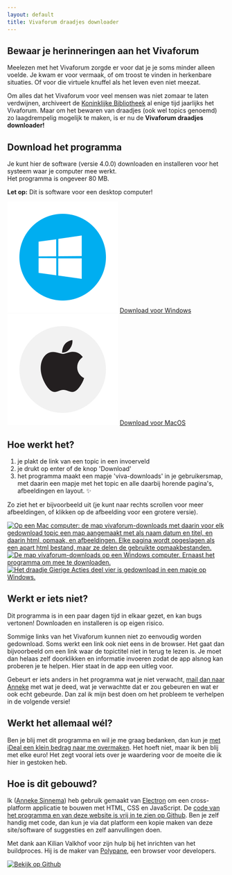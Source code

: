 ```yaml
---
layout: default
title: Vivaforum draadjes downloader
---
```

## Bewaar je herinneringen aan het Vivaforum

Meelezen met het Vivaforum zorgde er voor dat je je soms minder alleen voelde. Je kwam er voor vermaak, of om troost te vinden in herkenbare situaties. Of voor die virtuele knuffel als het leven even niet meezat.

Om alles dat het Vivaforum voor veel mensen was niet zomaar te laten verdwijnen, archiveert de [Koninklijke Bibliotheek](https://www.registerwebarchieven.nl/register/30611) al enige tijd jaarlijks het Vivaforum. Maar om het bewaren van draadjes (ook wel topics genoemd) zo laagdrempelig mogelijk te maken, is er nu de **Vivaforum draadjes downloader!**
 

<section class="download" markdown="1">

## Download het programma

Je kunt hier de software (versie 4.0.0) downloaden en installeren voor het systeem waar je computer mee werkt.<br />
Het programma is ongeveer 80 MB.

<div id="desktopWarning">
    <strong>Let op:</strong> Dit is software voor een desktop computer! 
</div>

<strong id="systemUsed"></strong>

<div class="download_boxes">
<article id="windowsDownload" class="download_version">
    <img src="assets/img/windows.svg" alt="" />
    <a href="https://github.com/anneke/vivaforum-draadjes-downloader/raw/main/app/out/make/squirrel.windows/x64/vivaforum-draadjes-downloader-4-0-0.exe" download>Download voor Windows</a>
</article> 

<article id="macDownload" class="download_version">
    <img src="assets/img/macos.svg" alt="" />
    <a href="https://github.com/anneke/vivaforum-draadjes-downloader/raw/main/app/out/make/vf-draadjes-downloader-v4_0_0.dmg" download>Download voor MacOS</a>
</article>
</div>
</section>

<section id="ifWindows" hidden>
    <h2>Installeer je dit op Windows?</h2>
    <p>Het kan zijn dat Windows Defender een popup krijgt wanneer je het programma wil gebruiken, met daarin een tekst die vertelt dat een onbekend programma is geblokkeerd om veiligheidsredenen. Als je op "meer info" klikt, dan kun je toch het programma gebruiken.</p>
    <p>Mocht je hier je bedenkingen bij hebben, maar wil je toch 1 of 2 draadjes downloaden? Dan mag je mij ook een mailtje sturen, dan download ik het voor je en mail ik je (in een zip-bestand) de bestanden terug 😘 <br />
    Mail mij op <a href="mailto:mail@annekesinnema.nl?subject=Vivaforum draadjes downloader">mail@annekesinnema.nl</a>.</p>
</section>

<section id="ifMac" hidden>
    <h2>Installeer je dit op een Mac?</h2>
    <p>macOS staat standaard zo ingesteld, dat je alleen programma's uit de Mac App Store kunt installeren. Heb je software gedownload van de website van de ontwikkelaar, dan zul je hiervoor een extra stap moeten nemen.</p>
    <p><a href="https://www.iculture.nl/tips/mac-apps-installeren-buiten-mac-app-store-om/" target="_blank" rel="noreferrer noopener">Dit artikel van iCulture (opent in een nieuw scherm) legt uit hoe je de app kunt installeren.</a></p>
</section>

<section markdown="1">

## Hoe werkt het?

1. je plakt de link van een topic in een invoerveld
2. je drukt op enter of de knop 'Download'
3. het programma maakt een mapje 'viva-downloads' in je gebruikersmap, met daarin een mapje met het topic en alle daarbij horende pagina's, afbeeldingen en layout. ✨

Zo ziet het er bijvoorbeeld uit (je kunt naar rechts scrollen voor meer afbeeldingen, of klikken op de afbeelding voor een grotere versie).

<div class="gallery">
    <a href="/assets/img/example-downloadfolder.png" target="_blank"><img src="/assets/img/example-downloadfolder.png" alt="Op een Mac computer: de map vivaforum-downloads met daarin voor elk gedownload topic een map aangemaakt met als naam datum en titel, en daarin html, opmaak, en afbeeldingen. Elke pagina wordt opgeslagen als een apart html bestand, maar ze delen de gebruikte opmaakbestanden." width="600"></a>
    <a href="/assets/img/windows-downloading.PNG" target="_blank"><img src="/assets/img/windows-downloading.PNG" alt="De map vivaforum-downloads op een Windows computer. Ernaast het programma om mee te downloaden." width="600"></a>
    <a href="/assets/img/example-downloadfolder-windows.PNG" target="_blank"><img src="/assets/img/example-downloadfolder-windows.PNG" alt="Het draadje Gierige Acties deel vier is gedownload in een mapje op Windows." width="600"></a>
</div>

</section>

<section markdown="1">

## Werkt er iets niet?

Dit programma is in een paar dagen tijd in elkaar gezet, en kan bugs vertonen! Downloaden en installeren is op eigen risico.

Sommige links van het Vivaforum kunnen niet zo eenvoudig worden gedownload. Soms werkt een link ook niet eens in de browser. Het gaat dan bijvoorbeeld om een link waar de topictitel niet in terug te lezen is. Je moet dan helaas zelf doorklikken en informatie invoeren zodat de app alsnog kan proberen je te helpen. Hier staat in de app een uitleg voor.

Gebeurt er iets anders in het programma wat je niet verwacht, <a href="mailto:mail@annekesinnema.nl?subject=Vivaforum draadjes downloader">mail dan naar Anneke</a> met wat je deed, wat je verwachtte dat er zou gebeuren en wat er ook echt gebeurde. Dan zal ik mijn best doen om het probleem te verhelpen in de volgende versie!

</section>
<section markdown="1">

## Werkt het allemaal wél?

Ben je blij met dit programma en wil je me graag bedanken, dan kun je [met iDeal een klein bedrag naar me overmaken](https://paymentlink.mollie.com/payment/fh0PDA6ul9P7QcnASwBDM/). Het hoeft niet, maar ik ben blij met elke euro! Het zegt vooral iets over je waardering voor de moeite die ik hier in gestoken heb. 

</section>

<section markdown="1">

## Hoe is dit gebouwd?

Ik ([Anneke Sinnema](https://www.linkedin.com/in/annekesinnema/)) heb gebruik gemaakt van [Electron](https://www.electronjs.org/) om een cross-platform applicatie te bouwen met HTML, CSS en JavaScript. De [code van het programma en van deze website is vrij in te zien op Github](https://github.com/anneke/vivaforum-draadjes-downloader). Ben je zelf handig met code, dan kun je via dat platform een kopie maken van deze site/software of suggesties en zelf aanvullingen doen.

Met dank aan Kilian Valkhof voor zijn hulp bij het inrichten van het buildproces. Hij is de maker van [Polypane](https://polypane.app/), een browser voor developers.

<a href="https://github.com/anneke/vivaforum-draadjes-downloader" target="_blank" rel="noreferrer nofollow">
<img src="/assets/img/github.png" width="37" height="37" alt="Bekijk op Github" /></a>

</section>
